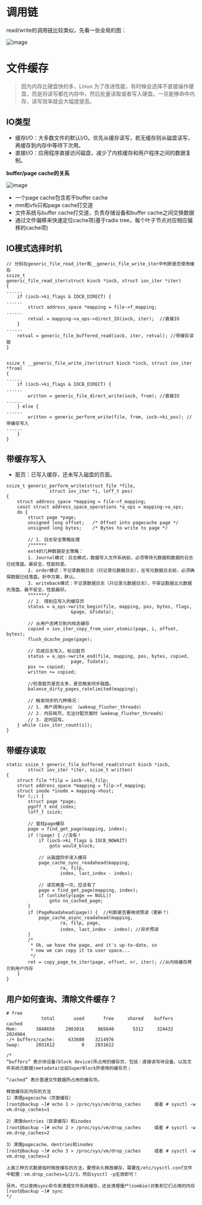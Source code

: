 # 调用链

read/write的调用链比较类似，先看一张全局的图：

![image](https://github.com/ingangi/blog/blob/master/img/vfs_rw_call.png)

# 文件缓存

> 因为内存比硬盘快的多，Linux 为了改进性能，有时候会选择不直接操作硬盘，而是将读写都在内存中，然后批量读取或者写入硬盘。一旦能够命中内存，读写效率就会大幅度提高。

## IO类型

- 缓存I/O：大多数文件的默认I/O。优先从缓存读写，若无缓存则从磁盘读写，再缓存到内存中等待下次用。
- 直接I/O：应用程序直接访问磁盘，减少了内核缓存和用户程序之间的数据复制。

**buffer/page cache的关系**

![image](https://github.com/ingangi/blog/blob/master/img/buffer_page_cache.jpg)

- 一个page cache包含若干buffer cache
- mm和vfs只和page cache打交道
- 文件系统与buffer cache打交道，负责存储设备和buffer cache之间交换数据
- 通过文件偏移来快速定位cache项(基于radix tree，每个叶子节点对应相应偏移的cache项)

## IO模式选择时机

```
// 分别在generic_file_read_iter和__generic_file_write_iter中判断是否使用缓存
ssize_t
generic_file_read_iter(struct kiocb *iocb, struct iov_iter *iter)
{
......
    if (iocb->ki_flags & IOCB_DIRECT) {
......
        struct address_space *mapping = file->f_mapping;
......
        retval = mapping->a_ops->direct_IO(iocb, iter);  //直接IO
    }
......
    retval = generic_file_buffered_read(iocb, iter, retval); //带缓存读取
}


ssize_t __generic_file_write_iter(struct kiocb *iocb, struct iov_iter *from)
{
......
    if (iocb->ki_flags & IOCB_DIRECT) {
......
        written = generic_file_direct_write(iocb, from); //直接IO
......
    } else {
......
		written = generic_perform_write(file, from, iocb->ki_pos); //带缓存写入
......
    }
}

```

## 带缓存写入

- 脏页：已写入缓存，还未写入磁盘的页面。

```
ssize_t generic_perform_write(struct file *file,
				struct iov_iter *i, loff_t pos)
{
	struct address_space *mapping = file->f_mapping;
	const struct address_space_operations *a_ops = mapping->a_ops;
	do {
		struct page *page;
		unsigned long offset;	/* Offset into pagecache page */
		unsigned long bytes;	/* Bytes to write to page */
		
		// 1. 日志安全策略处理
		/******
        ext4的几种数据安全策略：
        1. Journal模式：日志模式，数据写入文件系统前，必须等待元数据和数据的日志已经落盘。最安全、性能较差。
        2. order模式：不记录数据日志（只记录元数据日志），在写元数据日志前，必须确保数据已经落盘。折中方案，默认。
        3. writeback模式：不记录数据日志（只记录元数据日志），不保证数据比元数据先落盘。最不安全，性能最好。
        *******/
		// 2. 得到应写入的缓存页
		status = a_ops->write_begin(file, mapping, pos, bytes, flags,
						&page, &fsdata);
						
		// 从用户态拷贝到内核态缓存			
		copied = iov_iter_copy_from_user_atomic(page, i, offset, bytes);
		flush_dcache_page(page);
		
		// 完成日志写入、标记脏页
		status = a_ops->write_end(file, mapping, pos, bytes, copied,
						page, fsdata);
		pos += copied;
		written += copied;

        //检查脏页是否太多，是否触发同步磁盘。
		balance_dirty_pages_ratelimited(mapping);
		
		// 触发同步的几种情况：
		// 1. 用户调用sync （wakeup_flusher_threads）
		// 2. 内存耗尽，无法分配页面时（wakeup_flusher_threads）
		// 3. 定时回写。
	} while (iov_iter_count(i));
}
```


## 带缓存读取

```
static ssize_t generic_file_buffered_read(struct kiocb *iocb,
		struct iov_iter *iter, ssize_t written)
{
	struct file *filp = iocb->ki_filp;
	struct address_space *mapping = filp->f_mapping;
	struct inode *inode = mapping->host;
	for (;;) {
		struct page *page;
		pgoff_t end_index;
		loff_t isize;
		
		// 查找page缓存
		page = find_get_page(mapping, index);
		if (!page) { //没有！
			if (iocb->ki_flags & IOCB_NOWAIT)
				goto would_block;
				
		    // 从磁盘同步读入缓存
			page_cache_sync_readahead(mapping,
					ra, filp,
					index, last_index - index);
			
			// 读完再查一次，应该有了
			page = find_get_page(mapping, index);
			if (unlikely(page == NULL))
				goto no_cached_page;
		}
		if (PageReadahead(page)) {  //判断是否要继续预读（更新？）
			page_cache_async_readahead(mapping,
					ra, filp, page,
					index, last_index - index); //异步预读
		}
		/*
		 * Ok, we have the page, and it's up-to-date, so
		 * now we can copy it to user space...
		 */
		ret = copy_page_to_iter(page, offset, nr, iter); //从内核缓存拷贝到用户内存
    }
}
```

## 用户如何查询、清除文件缓存？

```
# free
             total       used       free     shared    buffers     cached
Mem:       3848656    2983016     865640       5312     324432    2024904
-/+ buffers/cache:     633680    3214976
Swap:      2031612          0    2031612

/*
“buffers” 表示块设备(block device)所占用的缓存页，包括：直接读写块设备、以及文件系统元数据(metadata)比如SuperBlock所使用的缓存页；

“cached” 表示普通文件数据所占用的缓存页。

释放缓存区内存的方法
1）清理pagecache（页面缓存）
[root@backup ~]# echo 1 > /proc/sys/vm/drop_caches     或者 # sysctl -w vm.drop_caches=1
 
2）清理dentries（目录缓存）和inodes
[root@backup ~]# echo 2 > /proc/sys/vm/drop_caches     或者 # sysctl -w vm.drop_caches=2
 
3）清理pagecache、dentries和inodes
[root@backup ~]# echo 3 > /proc/sys/vm/drop_caches     或者 # sysctl -w vm.drop_caches=3

上面三种方式都是临时释放缓存的方法，要想永久释放缓存，需要在/etc/sysctl.conf文件中配置：vm.drop_caches=1/2/3，然后sysctl -p生效即可！
 
另外，可以使用sync命令来清理文件系统缓存，还会清理僵尸(zombie)对象和它们占用的内存
[root@backup ~]# sync
*/
```
